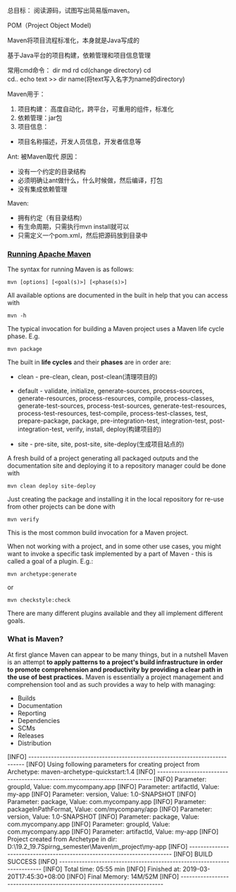 总目标：
阅读源码，试图写出简易版maven。

POM（Project Object Model)

Maven将项目流程标准化，本身就是Java写成的

基于Java平台的项目构建，依赖管理和项目信息管理

常用cmd命令：
dir
md
rd
cd(change directory)
cd\
cd..
echo text  >> dir name(将text写入名字为name的directory)

Maven用于：
1. 项目构建：
高度自动化，跨平台，可重用的组件，标准化
2. 依赖管理：jar包
3. 项目信息：
- 项目名称描述，开发人员信息，开发者信息等

Ant:
被Maven取代
原因：
- 没有一个约定的目录结构
- 必须明确让ant做什么，什么时候做，然后编译，打包
- 没有集成依赖管理

Maven:
- 拥有约定（有目录结构）
- 有生命周期，只需执行mvn install就可以
- 只需定义一个pom.xml，然后把源码放到目录中

### [Running Apache Maven](http://maven.apache.org/run.html)
The syntax for running Maven is as follows:
```
mvn [options] [<goal(s)>] [<phase(s)>]
```

All available options are documented in the built in help that you can access with
```
mvn -h
```

The typical invocation for building a Maven project uses a Maven life cycle phase. E.g.
```
mvn package
```

The built in **life cycles** and their **phases** are in order are:

- clean - pre-clean, clean, post-clean(清理项目的)

- default - validate, initialize, generate-sources, process-sources, generate-resources, process-resources, compile, process-classes, generate-test-sources, process-test-sources, generate-test-resources, process-test-resources, test-compile, process-test-classes, test, prepare-package, package, pre-integration-test, integration-test, post-integration-test, verify, install, deploy(构建项目的)

- site - pre-site, site, post-site, site-deploy(生成项目站点的)

A fresh build of a project generating all packaged outputs and the documentation site and deploying it to a repository manager could be done with

```
mvn clean deploy site-deploy
```

Just creating the package and installing it in the local repository for re-use from other projects can be done with

```
mvn verify
```

This is the most common build invocation for a Maven project.

When not working with a project, and in some other use cases, you might want to invoke a specific task implemented by a part of Maven - this is called a goal of a plugin. E.g.:

```
mvn archetype:generate
```
or

```
mvn checkstyle:check
```

There are many different plugins available and they all implement different goals.

### What is Maven?
At first glance Maven can appear to be many things, but in a nutshell Maven is an attempt **to apply patterns to a project's build infrastructure in order to promote comprehension and productivity by providing a clear path in the use of best practices.** Maven is essentially a project management and comprehension tool and as such provides a way to help with managing:

- Builds
- Documentation
- Reporting
- Dependencies
- SCMs
- Releases
- Distribution

[INFO] ----------------------------------------------------------------------------
[INFO] Using following parameters for creating project from Archetype: maven-archetype-quickstart:1.4
[INFO] ----------------------------------------------------------------------------
[INFO] Parameter: groupId, Value: com.mycompany.app
[INFO] Parameter: artifactId, Value: my-app
[INFO] Parameter: version, Value: 1.0-SNAPSHOT
[INFO] Parameter: package, Value: com.mycompany.app
[INFO] Parameter: packageInPathFormat, Value: com/mycompany/app
[INFO] Parameter: version, Value: 1.0-SNAPSHOT
[INFO] Parameter: package, Value: com.mycompany.app
[INFO] Parameter: groupId, Value: com.mycompany.app
[INFO] Parameter: artifactId, Value: my-app
[INFO] Project created from Archetype in dir: D:\19.2_19.7Spirng_semester\Maven\m_project\my-app
[INFO] ------------------------------------------------------------------------
[INFO] BUILD SUCCESS
[INFO] ------------------------------------------------------------------------
[INFO] Total time: 05:55 min
[INFO] Finished at: 2019-03-20T17:45:30+08:00
[INFO] Final Memory: 14M/52M
[INFO] ------------------------------------------------------------------------
